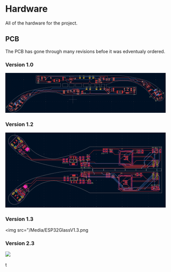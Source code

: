 # Hardware
All of the hardware for the project.

## PCB

The PCB has gone through many revisions befoe it was edventualy ordered. 

### Version 1.0

<img src="/Media/memsBoardV1.png">

### Version 1.2

<img src="/Media/ESP32GlassV1.png">

### Version 1.3

<img src="/Media/ESP32GlassV1.3.png

### Version 2.3

<img src="/Media/ESP32S3GlassV2.1.png">

t